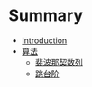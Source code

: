 # Summary

* [Introduction](README.md)
* [算法](algo/README.md)
  * [斐波那契数列](algo/Fibonacci.md)
  * [跳台阶](algo/tiao-tai-jie.md)

